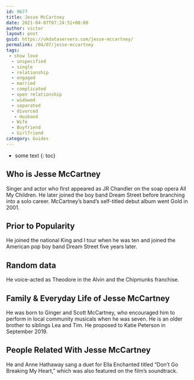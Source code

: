 ```yaml
---
id: 9677
title: Jesse McCartney
date: 2021-04-07T07:24:51+00:00
author: victor
layout: post
guid: https://ukdataservers.com/jesse-mccartney/
permalink: /04/07/jesse-mccartney
tags:
 - show love
  - unspecified
  - single
  - relationship
  - engaged
  - married
  - complicated
  - open relationship
  - widowed
  - separated
  - divorced
   - Husband
  - Wife
  - Boyfriend
  - Girlfriend
category: Guides
---
```


* some text
{: toc}


## Who is Jesse McCartney



Singer and actor who first appeared as JR Chandler on the soap opera All My Children. He later joined the boy band Dream Street before branching into a solo career. McCartney&#8217;s band&#8217;s self-titled debut album went Gold in 2001. 

                
                
                
## Prior to Popularity



He joined the national King and I tour when he was ten and joined the American pop boy band Dream Street five years later. 

                
                
                
## Random data



He voice-acted as Theodore in the Alvin and the Chipmunks franchise. 

                
                
                
## Family & Everyday Life of Jesse McCartney



He was born to Ginger and Scott McCartney, who encouraged him to perform in local community musicals when he was seven. He is an older brother to siblings Lea and Tim. He proposed to Katie Peterson in September 2019.

                
                
                
## People Related With Jesse McCartney



He and Anne Hathaway sang a duet for Ella Enchanted titled &#8220;Don&#8217;t Go Breaking My Heart,&#8221; which was also featured on the film&#8217;s soundtrack. 

                
              
            
          
          
          